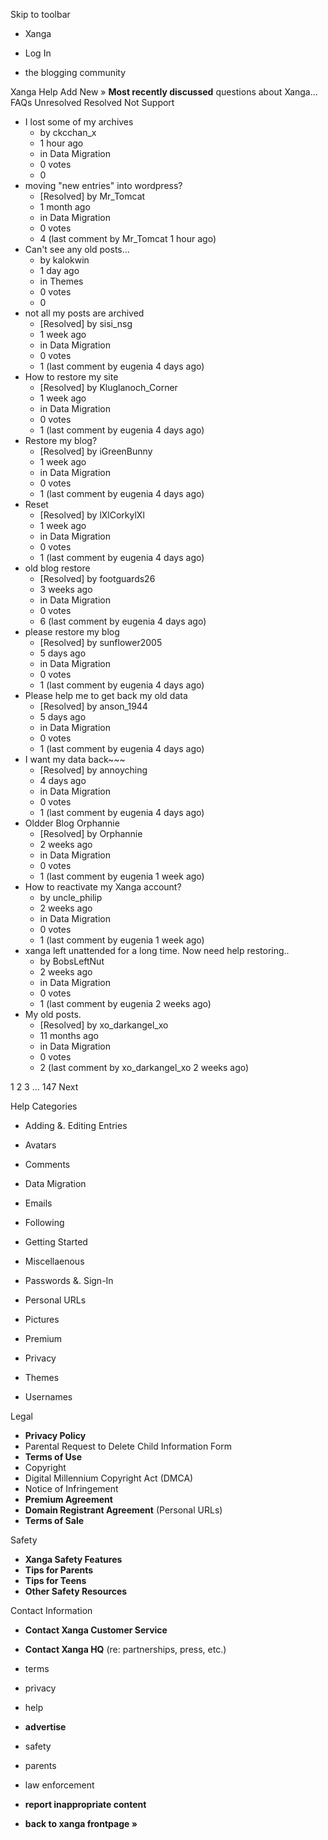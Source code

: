 Skip to toolbar

*   Xanga

*   Log In

*   the blogging community

Xanga Help Add New » **Most recently discussed** questions about Xanga… FAQs Unresolved Resolved Not Support

*   I lost some of my archives
    *   by ckcchan\_x
    *   1 hour ago
    *   in Data Migration
    *   0 votes
    *   0
*   moving "new entries" into wordpress?
    *   \[Resolved\] by Mr\_Tomcat
    *   1 month ago
    *   in Data Migration
    *   0 votes
    *   4 (last comment by Mr\_Tomcat 1 hour ago)
*   Can't see any old posts...
    *   by kalokwin
    *   1 day ago
    *   in Themes
    *   0 votes
    *   0
*   not all my posts are archived
    *   \[Resolved\] by sisi\_nsg
    *   1 week ago
    *   in Data Migration
    *   0 votes
    *   1 (last comment by eugenia 4 days ago)
*   How to restore my site
    *   \[Resolved\] by Kluglanoch\_Corner
    *   1 week ago
    *   in Data Migration
    *   0 votes
    *   1 (last comment by eugenia 4 days ago)
*   Restore my blog?
    *   \[Resolved\] by iGreenBunny
    *   1 week ago
    *   in Data Migration
    *   0 votes
    *   1 (last comment by eugenia 4 days ago)
*   Reset
    *   \[Resolved\] by lXlCorkylXl
    *   1 week ago
    *   in Data Migration
    *   0 votes
    *   1 (last comment by eugenia 4 days ago)
*   old blog restore
    *   \[Resolved\] by footguards26
    *   3 weeks ago
    *   in Data Migration
    *   0 votes
    *   6 (last comment by eugenia 4 days ago)
*   please restore my blog
    *   \[Resolved\] by sunflower2005
    *   5 days ago
    *   in Data Migration
    *   0 votes
    *   1 (last comment by eugenia 4 days ago)
*   Please help me to get back my old data
    *   \[Resolved\] by anson\_1944
    *   5 days ago
    *   in Data Migration
    *   0 votes
    *   1 (last comment by eugenia 4 days ago)
*   I want my data back~~~
    *   \[Resolved\] by annoyching
    *   4 days ago
    *   in Data Migration
    *   0 votes
    *   1 (last comment by eugenia 4 days ago)
*   Oldder Blog Orphannie
    *   \[Resolved\] by Orphannie
    *   2 weeks ago
    *   in Data Migration
    *   0 votes
    *   1 (last comment by eugenia 1 week ago)
*   How to reactivate my Xanga account?
    *   by uncle\_philip
    *   2 weeks ago
    *   in Data Migration
    *   0 votes
    *   1 (last comment by eugenia 1 week ago)
*   xanga left unattended for a long time. Now need help restoring..
    *   by BobsLeftNut
    *   2 weeks ago
    *   in Data Migration
    *   0 votes
    *   1 (last comment by eugenia 2 weeks ago)
*   My old posts.
    *   \[Resolved\] by xo\_darkangel\_xo
    *   11 months ago
    *   in Data Migration
    *   0 votes
    *   2 (last comment by xo\_darkangel\_xo 2 weeks ago)

1 2 3 ... 147 Next

Help Categories

*   Adding &. Editing Entries
*   Avatars
*   Comments
*   Data Migration
*   Emails
*   Following
*   Getting Started
*   Miscellaenous

*   Passwords &. Sign-In
*   Personal URLs
*   Pictures
*   Premium
*   Privacy
*   Themes
*   Usernames

Legal

*   **Privacy Policy**
*   Parental Request to Delete Child Information Form
*   **Terms of Use**
*   Copyright
*   Digital Millennium Copyright Act (DMCA)
*   Notice of Infringement
*   **Premium Agreement**
*   **Domain Registrant Agreement** (Personal URLs)
*   **Terms of Sale**

Safety

*   **Xanga Safety Features**
*   **Tips for Parents**
*   **Tips for Teens**
*   **Other Safety Resources**

Contact Information

*   **Contact Xanga Customer Service**
*   **Contact Xanga HQ** (re: partnerships, press, etc.)

*   terms
*   privacy
*   help
*   **advertise**

*   safety
*   parents
*   law enforcement
*   **report inappropriate content**

*   **back to xanga frontpage »**
